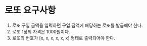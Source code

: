 # 로또 요구사항
1. 로또 구입 금액을 입력하면 구입 금액에 해당하는 로또를 발급해야 한다.
2. 로또 1장의 가격은 1000원이다.
3. 로또의 번호가 [x, x, x, x, x, x] 형태로 출력되어야 한다.